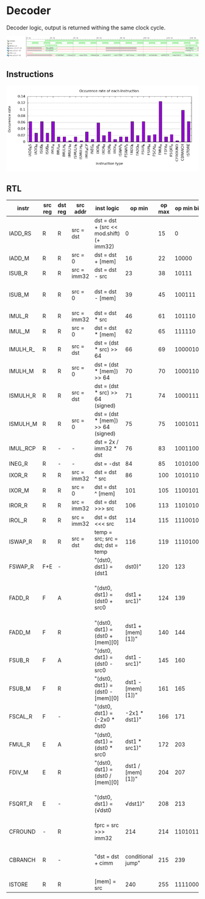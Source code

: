 # Decoder 

Decoder logic, output is returned withing the same clock cycle.

![Decoder waves!](/doc/wave.png)

## Instructions 

![Occurence rate of instructions!](/doc/plot/instr.png)

## RTL 

|instr|src reg|dst reg|src addr|inst logic|op min|op max|op min bin|op max bin|bit mask|notes|
| --- | ---- | ------ | ----- | -------- | ----- | ---- | -------- | ------- | ------ | ---- |
|IADD_RS|R|R|src = dst|dst = dst + (src << mod.shift) (+ imm32)|0|15|0|1111|0000XXXX|0XXX_XXXX & ~0111_11XX||"0,2578125"|
|IADD_M|R|R|src = 0|dst = dst + [mem]|16|22|10000|10110|00010XXX & ~XXXXX111|
|ISUB_R|R|R|src = imm32|dst = dst - src|23|38|10111|100110|0001_0111 | 0001_1XXX | ( XX10_0XXX & ~ XXXX_X111 )|
|ISUB_M|R|R|src = 0|dst = dst - [mem]|39|45|100111|101101|0010_XXXX & ( XXXX_0111 | ( XXXX_1XXX & ~XXXX_X11X ) ) |
|IMUL_R|R|R|src = imm32|dst = dst * src|46|61|101110|111101|10_111X | (11_XXXX & ~XX_111X )|
|IMUL_M|R|R|src = 0|dst = dst * [mem]|62|65|111110|1000001|"lt64 : 11_111X| ge64 : 00_000X"||:
|IMULH_R_|R|R|src = dst|dst = (dst * src) >> 64|66|69|1000010|1000101|00_0XXX & ( 01X | ( 1XX & ~11X ) ) |
|IMULH_M|R|R|src = 0|dst = (dst * [mem]) >> 64|70|70|1000110|1000110|8'b01000110|
|ISMULH_R|R|R|src = dst|dst = (dst * src) >> 64 (signed)|71|74|1000111|1001010|00_XXXX & ( 0111 | ( 10XX & ~11 ) )|
|ISMULH_M|R|R|src = 0|dst = (dst * [mem]) >> 64 (signed)|75|75|1001011|1001011|8'b01001011|
|IMUL_RCP|R|-|-|dst = 2x / imm32 * dst|76|83|1001100|1010011|0X_XXXX & ( X0_11XX | X1_00XX ) |
|INEG_R|R|-|-|dst = -dst|84|85|1010100|1010101|8'b0101010X|
|IXOR_R|R|R|src = imm32|dst = dst ^ src|86|100|1010110|1100100|( 01_XXXX & ( 011X | 1XXX )) | ( 10_0XXX & ( 0XX | 100 ))|
|IXOR_M|R|R|src = 0|dst = dst ^ [mem]|101|105|1100101|1101001|10_XXXX & ( ( 01XX & ~01 ) | 100X )|
|IROR_R|R|R|src = imm32|dst = dst >>> src|106|113|1101010|1110001|( 10_1XXX & ~00X ) | 11_000X|
|IROL_R|R|R|src = imm32|dst = dst <<< src|114|115|1110010|1110011|8'b0111001X|
|ISWAP_R|R|R|src = dst|temp = src; src = dst; dst = temp|116|119|1110100|1110111|8'b011101XX|
|FSWAP_R|F+E|-||"(dst0, dst1) = (dst1| dst0)"|120|123|1111000|1111011|8'b011110XX|
|FADD_R|F|A||"(dst0, dst1) = (dst0 + src0| dst1 + src1)"|124|139|1111100|10001011|lt127 : 111_11XX    ge127 :  1000_1011 : 1000_XXXX & ( 0XXX | 10XX  ) |0111_1100 -> 1101_0101|
|FADD_M|F|R||"(dst0, dst1) = (dst0 + [mem][0]| dst1 + [mem][1])"|140|144|10001100|10010000|100X_XXXX & ( 0_11XX |  1_000  )|
|FSUB_R|F|A||"(dst0, dst1) = (dst0 - src0| dst1 - src1)"|145|160|10010001|10100000|10XX_XXXX & ( ( 01_XXXX & ~000X) | 10_0000 )|
|FSUB_M|F|R||"(dst0, dst1) = (dst0 - [mem][0]| dst1 - [mem][1])"|161|165|10100001|10100101|8'b10100XXX  & ~000 & ~11X|
|FSCAL_R|F|-||"(dst0, dst1) = (-2x0 * dst0| -2x1 * dst1)"|166|171|10100110|10101011|1010_0110 -> 1010_1011 : 1010_XXXX &  ( 011X | 10XX )|
|FMUL_R|E|A||"(dst0, dst1) = (dst0 * src0| dst1 * src1)"|172|203|10101100|11001011|1010_1100 -> 1100_1011 : 1010_11XX | (1100_XXXX & ~11XX )|
|FDIV_M|E|R||"(dst0, dst1) = (dst0 / [mem][0]| dst1 / [mem][1])"|204|207|11001100|11001111|8'b110011XX|
|FSQRT_R|E|-||"(dst0, dst1) = (√dst0| √dst1)"|208|213|11010000|11010101|1101_0000 -> 1101_0101 : 1101_XXXX & ( 0XXX & ~X11X )|
|CFROUND|-|R||fprc = src >>> imm32|214|214|11010110|11010110|8'b11010110|1101_0110 -> 1111_1111|
|CBRANCH|R|-||"dst = dst + cimm| conditional jump"|215|239|11010111|11101111|1101_0111 -> 1110_1111  :11XX_XXXX  &  ( ( 01_XXXX & ( 1XXX | 0111 ) ) |  10_XXXX ) |
|ISTORE|R|R||[mem] = src|240|255|11110000|11111111|8'b1111XXXX|
